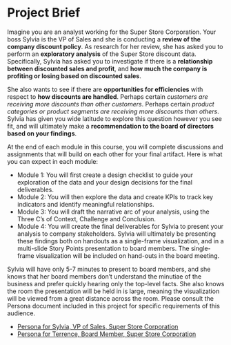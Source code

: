 # Project Brief

Imagine you are an analyst working for the Super Store Corporation. Your boss Sylvia is the VP of Sales and she is conducting a **review of the company discount policy**. As research for her review, she has asked you to perform an **exploratory analysis** of the Super Store discount data. Specifically, Sylvia has asked you to investigate if there is a **relationship between discounted sales and profit**, and **how much the company is profiting or losing based on discounted sales**.

She also wants to see if there are **opportunities for efficiencies** with respect to **how discounts are handled**. Perhaps certain *customers are receiving more discounts than other customers*. Perhaps certain *product categories or product segments are receiving more discounts than others*. Sylvia has given you wide latitude to explore this question however you see fit, and will ultimately make a **recommendation to the board of directors based on your findings**.

At the end of each module in this course, you will complete discussions and assignments that will build on each other for your final artifact. Here is what you can expect in each module:

- Module 1: You will first create a design checklist to guide your exploration of the data and your design decisions for the final deliverables.
- Module 2: You will then explore the data and create KPIs to track key indicators and identify meaningful relationships.
- Module 3: You will draft the narrative arc of your analysis, using the Three C’s of Context, Challenge and Conclusion.
- Module 4: You will create the final deliverables for Sylvia to present your analysis to company stakeholders. Sylvia will ultimately be presenting these findings both on handouts as a single-frame visualization, and in a multi-slide Story Points presentation to board members. The single-frame visualization will be included on hand-outs in the board meeting.
  
Sylvia will have only 5-7 minutes to present to board members, and she knows that her board members don’t understand the minutiae of the business and prefer quickly hearing only the top-level facts. She also knows the room the presentation will be held in is large, meaning the visualization will be viewed from a great distance across the room. Please consult the Persona document included in this project for specific requirements of this audience.

- [Persona for Sylvia, VP of Sales, Super Store Corporation](./Sylvia-Persona.pdf)
- [Persona for Terrence, Board Member, Super Store Corporation](./Terrence-Persona.pdf)